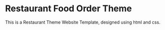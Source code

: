 # Restaurant Food Order Theme
This is a Restaurant Theme Website Template, designed using html and css. 
